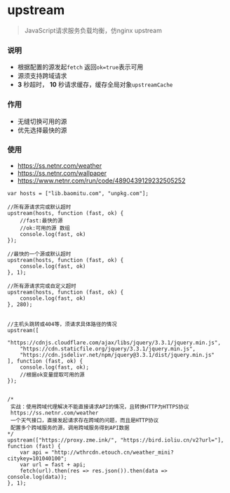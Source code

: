 # upstream
> JavaScript请求服务负载均衡，仿nginx upstream

### 说明
- 根据配置的源发起`fetch` 返回`ok=true`表示可用
- 源须支持跨域请求
-  **3** 秒超时， **10** 秒请求缓存，缓存全局对象`upstreamCache`

### 作用
- 无缝切换可用的源
- 优先选择最快的源

### 使用
- <https://ss.netnr.com/weather>
- <https://ss.netnr.com/wallpaper>
- <https://www.netnr.com/run/code/4890439129232505252>

```
var hosts = ["lib.baomitu.com", "unpkg.com"];

//所有源请求完或默认超时
upstream(hosts, function (fast, ok) {
    //fast:最快的源
    //ok:可用的源 数组
    console.log(fast, ok)
});

//最快的一个源或默认超时
upstream(hosts, function (fast, ok) {
    console.log(fast, ok)
}, 1);

//所有源请求完或自定义超时
upstream(hosts, function (fast, ok) {
    console.log(fast, ok)
}, 280);


//主机头跳转或404等，须请求具体路径的情况
upstream([
    "https://cdnjs.cloudflare.com/ajax/libs/jquery/3.3.1/jquery.min.js",
    "https://cdn.staticfile.org/jquery/3.3.1/jquery.min.js",
    "https://cdn.jsdelivr.net/npm/jquery@3.3.1/dist/jquery.min.js"
], function (fast, ok) {
    console.log(fast, ok);
    //根据ok变量提取可用的源
});


/*
 实战：使用跨域代理解决不能直接请求API的情况，且转换HTTP为HTTPS协议
 https://ss.netnr.com/weather
 一个天气接口，直接发起请求存在跨域的问题，而且是HTTP协议
 配置多个跨域服务的源，调用跨域服务得到API数据
*/
upstream(["https://proxy.zme.ink/", "https://bird.ioliu.cn/v2?url="], function (fast) {
    var api = "http://wthrcdn.etouch.cn/weather_mini?citykey=101040100";
    var url = fast + api;
    fetch(url).then(res => res.json()).then(data => console.log(data));
}, 1);
```